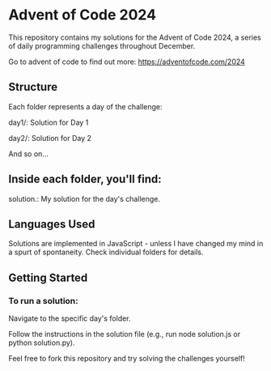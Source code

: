 # Advent of Code 2024

This repository contains my solutions for the Advent of Code 2024, a series of daily programming challenges throughout December.

Go to advent of code to find out more: https://adventofcode.com/2024


## Structure

Each folder represents a day of the challenge:

day1/: Solution for Day 1

day2/: Solution for Day 2

And so on...


## Inside each folder, you'll find:

solution.<language>: My solution for the day's challenge.


## Languages Used

Solutions are implemented in JavaScript - unless I have changed my mind in a spurt of spontaneity. Check individual folders for details.


## Getting Started

### To run a solution:


Navigate to the specific day's folder.

Follow the instructions in the solution file (e.g., run node solution.js or python solution.py).

Feel free to fork this repository and try solving the challenges yourself!
